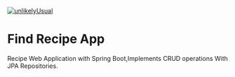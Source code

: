 [![unlikelyUsual](https://circleci.com/gh/unlikelyUsual/Find_Recipe.svg?style=svg)]()
# Find Recipe App
Recipe Web Application with Spring Boot,Implements CRUD operations With JPA Repositories.
